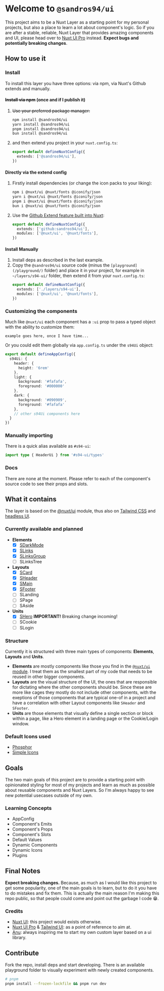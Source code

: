 # Welcome to `@sandros94/ui`
This project aims to be a Nuxt Layer as a starting point for my personal projects, but also a place to learn a lot about component's logic. So if you are after a stable, reliable, Nuxt Layer that provides amazing components and UI, please head over to [Nuxt UI Pro](https://ui.nuxt.com/pro) instead.
**Expect bugs and potentially breaking changes**.

## How to use it

### Install

To install this layer you have three options: via npm, via Nuxt's Github extends and manually.

#### ~~Install via npm~~ (once and if I publish it)
1. ~~Use your preferred package manager:~~
    ```bash
    npm install @sandros94/ui
    yarn install @sandros94/ui
    pnpm install @sandros94/ui
    bun install @sandros94/ui
    ```
2. and then extend you project in your `nuxt.config.ts`:
    ```ts
    export default defineNuxtConfig({
      extends: ['@sandros94/ui'],
    })
    ```

#### Directly via the extend config

1. Firstly install dependencies (or change the icon packs to your liking):
    ```bash
    npm i @nuxt/ui @nuxt/fonts @iconify/json
    yarn i @nuxt/ui @nuxt/fonts @iconify/json
    pnpm i @nuxt/ui @nuxt/fonts @iconify/json
    bun i @nuxt/ui @nuxt/fonts @iconify/json
    ```
2. Use the [Github Extend feature built into Nuxt](https://nuxt.com/docs/guide/going-further/layers#git-repository):
    ```ts
    export default defineNuxtConfig({
      extends: ['github:sandros94/ui'],
      modules: ['@nuxt/ui', '@nuxt/fonts'],
    })
    ```

#### Install Manually

1. Install deps as described in the last example.
2. Copy the `@sandros94/ui` source code (minus the `[playground](/playground/)` folder) and place it in your project, for example in `~/layers/s94-ui/` folder, then extend it from your `nuxt.config.ts`:
    ```ts
    export default defineNuxtConfig({
      extends: ['./layers/s94-ui'],
      modules: ['@nuxt/ui', '@nuxt/fonts'],
    })
    ```

### Customizing the components

Much like `@nuxt/ui` each component has a `:ui` prop to pass a typed object with the ability to customize them:
```vue
example goes here, once I have time...
```

Or you could edit them globally via `app.config.ts`
under the `s94Ui` object:
```ts
export default defineAppConfig({
  s94Ui: {
    header: {
      height: '6rem'
    },
    light: {
      background: '#fafafa',
      foreground: '#000000'
    },
    dark: {
      background: '#090909',
      foreground: '#fafafa'
    },
    // other s94Ui components here
  }
})
```

### Manually importing

There is a quick alias available as `#s94-ui`:
```ts
import type { HeaderUi } from '#s94-ui/types'
```

### Docs

There are none at the moment.
Please refer to each of the component's source code to see their props and slots.

## What it contains

The layer is based on the [@nuxt/ui](https://github.com/nuxt/ui) module, thus also on [Tailwind CSS](https://tailwindcss.com) and [headless UI](https://headlessui.com/).

### Currently available and planned

- **Elements**
  - [x] [SDarkMode](/components/elements/DarkMode.vue)
  - [x] [SLinks](/components/elements/Links.vue)
  - [x] [SLinksGroup](/components/elements/LinksGroup.vue)
  - [ ] SLinksTree
- **Layouts**
  - [x] [SCard](/components/layout/Card.vue)
  - [x] [SHeader](/components/layout/Header.vue)
  - [x] [SMain](/components/layout/Main.vue)
  - [x] [SFooter](/components/layout/Footer.vue)
  - [ ] SLanding
  - [ ] SPage
  - [ ] SAside
- **Units**
  - [x] [SHero](/components/units/Hero.vue) **IMPORTANT!** Breaking change incoming!
  - [ ] SCookie
  - [ ] SLogin

### Structure

Currently it is structured with three main types of components: **Elements**, **Layouts** and **Units**.

- **Elements** are mostly components like those you find in the [`@nuxt/ui` module](https://ui.nuxt.com).
  I treat them as the smallest part of my code that needs to be reused in other bigger components.
- **Layouts** are the visual structure of the UI, the ones that are responsible for dictating where the other components should be.
  Since these are more like cages they mostly do not include other components, with the exeptions of those components that are typical one-of in a project and have a correlation with other Layout components like `SHeader` and `SFooter`.
- **Units** are those elements that visually define a single section or block within a page, like a Hero element in a landing page or the Cookie/Login window.

### Default Icons used

- [Phosphor](https://icones.js.org/collection/ph)
- [Simple Icons](https://icones.js.org/collection/simple-icons)

## Goals

The two main goals of this project are to provide a starting point with opinionated styling for most of my projects and learn as much as possible about reusable components and Nuxt Layers. So I'm always happy to see new potential usecases outside of my own.

### Learning Concepts
- AppConfig
- Component's Emits
- Component's Props
- Component's Slots
- Default Values
- Dynamic Components
- Dynamic Icons
- Plugins

## Final Notes

**Expect breaking changes.**
Because, as much as I would like this project to get some popularity, one of the main goals is to learn, but to do it you have to do mistakes and fix them.
This is actually the main reason I'm making this repo public, so that people could come and point out the garbage I code 😁.

### Credits

- [Nuxt UI](https://github.com/nuxt/ui): this project would exists otherwise.
- [Nuxt UI Pro](https://ui.nuxt.com/pro) & [Tailwind UI](https://tailwindui.com/): as a point of reference to aim at.
- [Anu](https://github.com/jd-solanki/anu): always inspiring me to start my own custom layer based on a ui library.

## Contribute

Fork the repo, install deps and start developing.
There is an available playground folder to visually experiment with newly created components.

```bash
# pnpm
pnpm install --frozen-lockfile && pnpm run dev
```
